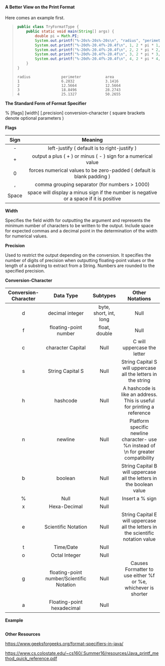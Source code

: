 #### A Better View on the Print Format

Here comes an example first.

> ```java
> public class TryFormatType {
>     public static void main(String[] args) {
>         double pi = Math.PI;
>         System.out.printf("%-20s%-20s%-20s\n", "radius", "perimeter", "area");
>         System.out.printf("%-20d%-20.4f%-20.4f\n", 1, 2 * pi * 1, pi * 1 * 1);
>         System.out.printf("%-20d%-20.4f%-20.4f\n", 2, 2 * pi * 2, pi * 2 * 2);
>         System.out.printf("%-20d%-20.4f%-20.4f\n", 3, 2 * pi * 3, pi * 3 * 3);
>         System.out.printf("%-20d%-20.4f%-20.4f\n", 4, 2 * pi * 4, pi * 4 * 4);
>     }
> }
> ```
>
> ```
> radius              perimeter           area
> 1                   6.2832              3.1416
> 2                   12.5664             12.5664
> 3                   18.8496             28.2743
> 4                   25.1327             50.2655
> ```

**The Standard Form of Format Specifier**

% [flags] [width] [.precision] conversion-character                  ( square brackets denote optional parameters )

**Flags**

| Sign  |                           Meaning                            |
| :---: | :----------------------------------------------------------: |
|   -   |         left-justify ( default is to right-justify )         |
|   +   | output a plus ( + ) or minus ( - ) sign for a numerical value |
|   0   | forces numerical values to be zero-padded ( default is blank padding ) |
|   ,   |        comma grouping separator (for numbers > 1000)         |
| Space | space will display a minus sign if the number is negative or a space if it is positive |

**Width**

Specifies the field width for outputting the argument and represents the minimum number of characters to  be written to the output. Include space for expected commas and a decimal point in the determination of  the width for numerical values.

**Precision**

Used to restrict the output depending on the conversion. It specifies the number of digits of precision when  outputting floating-point values or the length of a substring to extract from a String. Numbers are rounded  to the specified precision.

**Conversion-Character**

| Conversion-Character |                 Data Type                 |        Subtypes        |                       Other Notations                        |
| :------------------: | :---------------------------------------: | :--------------------: | :----------------------------------------------------------: |
|          d           |              decimal integer              | byte, short, int, long |                             Null                             |
|          f           |           floating-point number           |     float, double      |                             Null                             |
|          c           |             character Capital             |          Null          |                 C will uppercase the letter                  |
|          s           |             String Capital S              |          Null          | String Capital S will uppercase all the letters in the string |
|          h           |                 hashcode                  |          Null          | A hashcode is like an address. This is useful for printing a reference |
|          n           |                  newline                  |          Null          | Platform specific newline character- use %n instead of \n for greater compatibility |
|          b           |                  boolean                  |          Null          | String Capital B will uppercase all the letters in the boolean value |
|          %           |                   Null                    |          Null          |                       Insert a % sign                        |
|          x           |               Hexa-Decimal                |          Null          |                                                              |
|          e           |            Scientific Notation            |          Null          | String Capital E will uppercase all the letters in the scientific notation value |
|          t           |                 Time/Date                 |          Null          |                                                              |
|          o           |               Octal Integer               |          Null          |                                                              |
|          g           | floating-point number/Scientific Notation |          Null          | Causes Formatter to use either %f or %e, whichever is shorter |
|          a           |        Floating-point hexadecimal         |          Null          |                                                              |

**Example**

> ```java
> ```
>
> 

**Other Resources**

https://www.geeksforgeeks.org/format-specifiers-in-java/

https://www.cs.colostate.edu/~cs160/.Summer16/resources/Java_printf_method_quick_reference.pdf

